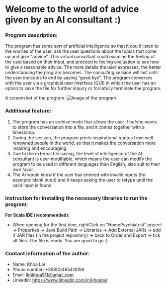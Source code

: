 # Welcome to the world of advice given by an AI consultant :)

### Program description:
The program has some sort of artificial intelligence so that it could listen to the worries of the user, ask the user questions about the topics that come up and give "advice". This virtual consultant could examine the feeling of the user based on their input, and proceed to feeling evaluation to see how to give a reasonable advice. The more details the user expresses, the better understanding the program becomes. The consulting session will last until the user indicates to end by saying "good bye". The program converses with the user via a graphical user interface (GUI) in which the user has an option to save the file for further inquiry or forcefully terminate the program. 

A screenshot of the program:
![Image of the program](https://i.ibb.co/vZP5RVt/Screenshot-2019-11-27-at-5-29-21-PM.png)

### Additional feature:
1. The program has an archive mode that allows the user if he/she wants to store the conversation into a file, and it comes together with a timestamp.
2. During the session, the program prints inspirational quotes from well-renowned people in the world, so that it makes the conversation more inspiring and encouraging.
3. Due to the external file saving, the level of intelligence of the AI consultant is user-modifiable, which means the user can modify the program to be used in different languages than English, also suit to their own favor. 
4. The AI would know if the user has entered with invalid inputs (for example: blank input) and it keeps asking the user to retype until the valid input is found. 

### Instruction for installing the necessary libraries to run the program:
**For Scala IDE (recommended):**
- When opening for the first time, rightClick on "HomePsychiatrist" project -> Properties 
-> Java Build Path -> Libraries -> Add External JARs -> add 4 JAR files (in the project repository)
-> back to Order and Export -> tick all files. The file is ready. You are good to go :) 

### Contact information of the author:
- Name: Khoa Lai
- Phone number: +358(0)465416159
- Email: llmkhoa511@gmail.com
- Linkedln: https://www.linkedin.com/in/khoalai/


